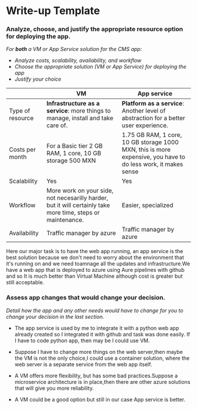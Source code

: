 # Write-up Template

### Analyze, choose, and justify the appropriate resource option for deploying the app.

*For **both** a VM or App Service solution for the CMS app:*
- *Analyze costs, scalability, availability, and workflow*
- *Choose the appropriate solution (VM or App Service) for deploying the app*
- *Justify your choice*


| | VM  |  App service|
| - | - | - |
| Type of resource| **Infrastructure as a service**: more things to manage, install and take care of. |  **Platform as a service**: Another level of abstraction for a better user experience.|
| Costs per month | For a Basic tier 2 GB RAM, 1 core, 10 GB storage 500 MXN | 1.75 GB RAM, 1 core, 10 GB storage 1000 MXN, this is more expensive, you have to do less work, it makes sense|
| Scalability | Yes | Yes |
| Workflow | More work on your side, not necesarilly harder, but it will certainly take more time, steps or maintenance. | Easier, specialized |
| Availability| Traffic manager by azure | Traffic manager by azure |


Here our major task is to have the web app running, an app service is the best solution because we don't need to worry about the environment that it's running on and we need toamnage all the updates and infrastructure.We have a web app that is deployed to azure using Aure pipelines with github and so It is much better than Virtual Machine although cost is greater but still acceptable.

### Assess app changes that would change your decision.

*Detail how the app and any other needs would have to change for you to change your decision in the last section.* 

* The app service is used by me to integrate it with a python web app already created so I integrated it with github and task was done easily. If I have to code python app, then may be I could use VM.

* Suppose I have to change more things on the web server,then maybe the VM is not the only choice,I could use a container solution, where the web server is a separate service from the web app itself.

* A VM offers more flexibility, but has some bad practices.Suppose a microservice architecture is in place,then there are other azure solutions that will give you more reliability.

* A VM could be a good option but still in our case App service is better.